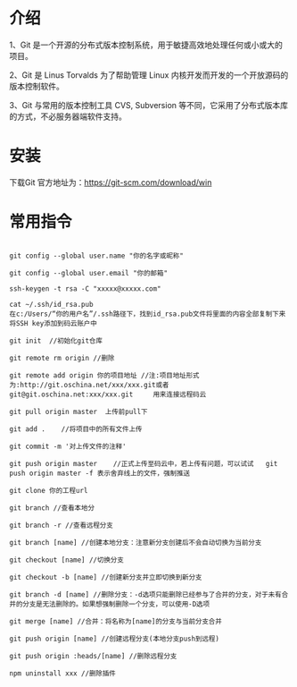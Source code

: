 # 介绍

1、Git 是一个开源的分布式版本控制系统，用于敏捷高效地处理任何或小或大的项目。

2、Git 是 Linus Torvalds 为了帮助管理 Linux 内核开发而开发的一个开放源码的版本控制软件。

3、Git 与常用的版本控制工具 CVS, Subversion 等不同，它采用了分布式版本库的方式，不必服务器端软件支持。

# 安装
下载Git  官方地址为：https://git-scm.com/download/win

# 常用指令

``` git

git config --global user.name "你的名字或昵称"

git config --global user.email "你的邮箱"

ssh-keygen -t rsa -C "xxxxx@xxxxx.com"

cat ~/.ssh/id_rsa.pub
在c:/Users/“你的用户名”/.ssh路径下，找到id_rsa.pub文件将里面的内容全部复制下来将SSH key添加到码云账户中

git init  //初始化git仓库

git remote rm origin //删除

git remote add origin 你的项目地址 //注:项目地址形式为:http://git.oschina.net/xxx/xxx.git或者 git@git.oschina.net:xxx/xxx.git     用来连接远程码云

git pull origin master  上传前pull下

git add .    //将项目中的所有文件上传

git commit -m '对上传文件的注释'

git push origin master    //正式上传至码云中，若上传有问题，可以试试   git push origin master -f 表示舍弃线上的文件，强制推送

git clone 你的工程url  

git branch //查看本地分

git branch -r //查看远程分支

git branch [name] //创建本地分支：注意新分支创建后不会自动切换为当前分支

git checkout [name] //切换分支

git checkout -b [name] //创建新分支并立即切换到新分支

git branch -d [name] //删除分支：-d选项只能删除已经参与了合并的分支，对于未有合并的分支是无法删除的。如果想强制删除一个分支，可以使用-D选项

git merge [name] //合并：将名称为[name]的分支与当前分支合并

git push origin [name] //创建远程分支(本地分支push到远程)

git push origin :heads/[name] //删除远程分支

npm uninstall xxx //删除插件
```